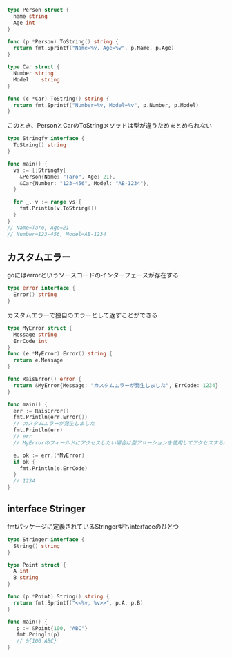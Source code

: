 ```go
type Person struct {
  name string
  Age int
}

func (p *Person) ToString() string {
  return fmt.Sprintf("Name=%v, Age=%v", p.Name, p.Age)
}

type Car struct {
  Number string
  Model    string
}

func (c *Car) ToString() string {
  return fmt.Sprintf("Number=%v, Model=%v", p.Number, p.Model)
}
```

このとき、PersonとCarのToStringメソッドは型が違うためまとめられない

```go
type Stringfy interface {
  ToString() string
}

func main() {
  vs := []Stringfy{
    &Person{Name: "Taro", Age: 21},
    &Car{Number: "123-456", Model: "AB-1234"},
  }

  for _, v := range vs {
    fmt.Println(v.ToString())
  }
}
// Name=Taro, Age=21
// Number=123-456, Model=AB-1234
```
 
## カスタムエラー

goにはerrorというソースコードのインターフェースが存在する
```go
type error interface {
  Error() string
}
```

カスタムエラーで独自のエラーとして返すことができる

```go
type MyError struct {
  Message string
  ErrCode int
}
func (e *MyError) Error() string {
  return e.Message
}

func RaisError() error {
  return &MyError{Message: "カスタムエラーが発生しました", ErrCode: 1234}
}

func main() {
  err := RaisError()
  fmt.Println(err.Error())
  // カスタムエラーが発生しました
  fmt.Println(err)
  // err
  // MyErrorのフィールドにアクセスしたい場合は型アサーションを使用してアクセスする必要がある

  e, ok := err.(*MyError)
  if ok {
    fmt.Println(e.ErrCode)
  }
  // 1234
}
```

## interface Stringer
 fmtパッケージに定義されているStringer型もinterfaceのひとつ
 
```go
type Stringer interface {
  String() string
}
```

```go
type Point struct {
  A int
  B string
}

func (p *Point) String() string {
  return fmt.Sprintf("<<%v, %v>>", p.A, p.B)
}

func main() {
   p := &Point{100, "ABC"}
   fmt.Pringln(p)
   // &{100 ABC}
}
```



